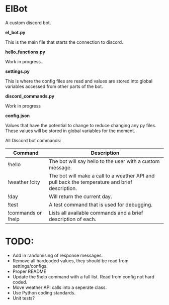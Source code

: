 # ElBot
A custom discord bot.

**el_bot.py**

This is the main file that starts the connection to discord.

**hello_functions.py**

Work in progress.

**settings.py**

This is where the config files are read and values are stored into global variables accessed from other parts of the bot.

**discord_commands.py**

Work in progress

**config.json**

Values that have the potential to change to reduce changing any py files. These values will be stored in global variables for the moment.

All Discord bot commands:

**Command** | **Description** |
--- | --- | 
!hello  | The bot will say hello to the user with a custom message. | 
!weather !city | The bot will make a call to a weather API and pull back the temperature and brief description. |
!day | Will return the current day. |
!test | A test command that is used for debugging. |
!commands or !help | Lists all available commands and a brief description of each. |

# TODO: 
* Add in randomising of response messages.
* Remove all hardcoded values, they should be read from settings/configs.
* Proper README
* Update the !help command with a full list. Read from config not hard coded.
* Move weather API calls into a seperate class.
* Use Python coding standards.
* Unit tests? 
